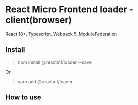 # React Micro Frontend loader - client(browser)
React 18+, Typescript, Webpack 5, ModuleFederation

## Install
<blockquote>
  npm install @reactmf/loader --save
</blockquote>
Or
<blockquote>
  yarn add @reactmf/loader
</blockquote>

## How to use
